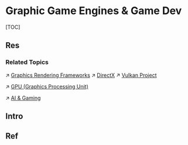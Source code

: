 # Graphic Game Engines & Game Dev

[TOC]



## Res
### Related Topics
↗ [Graphics Rendering Frameworks](../../../../../Software%20Engineering/🧩%20Graphics%20Rendering%20Frameworks/Graphics%20Rendering%20Frameworks.md)
↗ [DirectX](../../../../../Software%20Engineering/🧩%20Graphics%20Rendering%20Frameworks/DirectX/DirectX.md)
↗ [Vulkan Project](../../../../../Software%20Engineering/🧩%20Graphics%20Rendering%20Frameworks/Vulkan%20Project/Vulkan%20Project.md)

↗ [GPU (Graphics Processing Unit)](../../../../🧬%20Computer%20System/Computer%20Architecture/Computer%20Microarchitectures%20(Computer%20Organization)%20&%20von%20Neumann%20Model/Computer%20Processors%20&%20Logic%20Chips/Microprocessors%20Unit%20(MPU)/GPU%20(Graphics%20Processing%20Unit)/GPU%20(Graphics%20Processing%20Unit).md)

↗ [AI & Gaming](../../../../../Software%20Engineering/🤖%20AI%20x%20SE/AI%20&%20Gaming/AI%20&%20Gaming.md)



## Intro


## Ref

